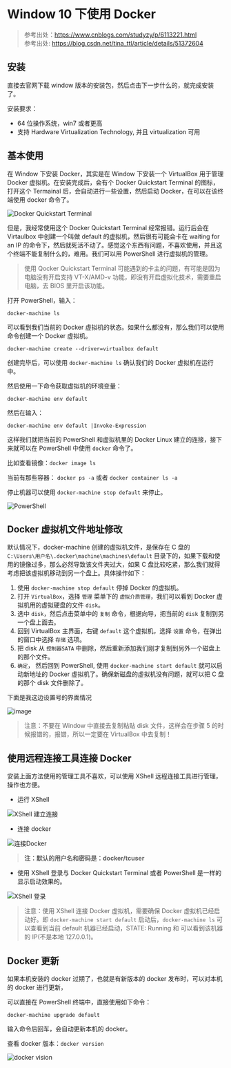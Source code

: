# Window 10 下使用 Docker

> 参考出处：https://www.cnblogs.com/studyzy/p/6113221.html <br/>
> 参考出处: https://blog.csdn.net/tina_ttl/article/details/51372604

## 安装

直接去官网下载 window 版本的安装包，然后点击下一步什么的，就完成安装了。

安装要求：

- 64 位操作系统，win7 或者更高
- 支持 Hardware Virtualization Technology, 并且 virtualization 可用

## 基本使用

在 Window 下安装 Docker，其实是在 Window 下安装一个 VirtualBox 用于管理 Docker 虚拟机。在安装完成后，会有个 Docker Quickstart Terminal 的图标，打开这个 Termainal 后，会自动进行一些设置，然后启动 Docker，在可以在该终端使用 docker 命令了。

![Docker Quickstart Terminal](./image/docker_xshell_login-1.png)

但是，我经常使用这个 Docker Quickstart Terminal 经常报错。运行后会在 Virtaulbox 中创建一个叫做 default 的虚拟机，然后很有可能会卡在 waiting for an IP 的命令下，然后就死活不动了。感觉这个东西有问题，不喜欢使用，并且这个终端不能复制什么的，难用。我们可以用 PowerShell 进行虚拟机的管理。

> 使用 Qocker Quickstart Terminal 可能遇到的卡主的问题，有可能是因为电脑没有开启支持 VT-X/AMD-v 功能，即没有开启虚拟化技术，需要重启电脑，去 BIOS 里开启该功能。

打开 PowerShell，输入：

```shell
docker-machine ls
```

可以看到我们当前的 Docker 虚拟机的状态。如果什么都没有，那么我们可以使用命令创建一个 Docker 虚拟机。

```shell
docker-machine create --driver=virtualbox default
```

创建完毕后，可以使用 `docker-machine ls` 确认我们的 Docker 虚拟机在运行中。

然后使用一下命令获取虚拟机的环境变量：

```shell
docker-machine env default
```

然后在输入：

```shell
docker-machine env default |Invoke-Expression
```

这样我们就把当前的 PowerShell 和虚拟机里的 Docker Linux 建立的连接，接下来就可以在 PowerShell 中使用 `docker` 命令了。

比如查看镜像：`docker image ls`

当前有那些容器： `docker ps -a` 或者 `docker container ls -a`

停止机器可以使用 `docker-machine stop default` 来停止。

![PowerShell](./image/docker_xshell_login-2.jpg)

## Docker 虚拟机文件地址修改

默认情况下，docker-machine 创建的虚拟机文件，是保存在 C 盘的 `C:\Users\用户名\.docker\machine\machines\default` 目录下的，如果下载和使用的镜像过多，那么必然导致该文件夹过大，如果 C 盘比较吃紧，那么我们就得考虑把该虚拟机移动到另一个盘上。具体操作如下：

1.  使用 `docker-machine stop default` 停掉 Docker 的虚拟机。
2.  打开 `VirtualBox`，选择 `管理` 菜单下的 `虚拟介质管理`，我们可以看到 Docker 虚拟机用的虚拟硬盘的文件 `disk`。
3.  选中 `disk`，然后点击菜单中的 `复制` 命令，根据向导，把当前的 `disk` 复制到另一个盘上面去。
4.  回到 VirtualBox 主界面，右键 `default` 这个虚拟机，选择 `设置` 命令，在弹出的窗口中选择 `存储` 选项。
5.  把 disk 从 `控制器SATA` 中删除，然后重新添加我们刚才复制到另外一个磁盘上的那个文件。
6.  `确定`， 然后回到 PowerShell, 使用 `docker-machine start default` 就可以启动新地址的 Docker 虚拟机了。确保新磁盘的虚拟机没有问题，就可以把 C 盘的那个 disk 文件删除了。

下面是我这边设置号的界面情况

![image](./image/docker_xshell_login-3.jpg)

> 注意：不要在 Window 中直接去复制粘贴 disk 文件，这样会在步骤 5 的时候报错的，报错，所以一定要在 VirtualBox 中去复制！

## 使用远程连接工具连接 Docker

安装上面方法使用的管理工具不喜欢，可以使用 XShell 远程连接工具进行管理，操作也方便。

- 运行 XShell

![XShell 建立连接](./image/docker_xshell_login-4.jpg)

- 连接 docker

![连接Docker](./image/docker_xshell_login-5.jpg)

> **注：默认的用户名和密码是：docker/tcuser**

- 使用 XShell 登录与 Docker Quickstart Terminal 或者 PowerShell 是一样的显示启动效果的。

![XShell 登录](./image/docker_xshell_login-6.jpg)

> 注意：使用 XShell 连接 Docker 虚拟机，需要确保 Docker 虚拟机已经启动好。即 `docker-machine start default` 启动后，`docker-machine ls` 可以查看到当前 default 机器已经启动，STATE: Running 和 可以看到该机器的 IP(不是本地 127.0.0.1)。

## Docker 更新

如果本机安装的 docker 过期了，也就是有新版本的 docker 发布时，可以对本机的 docker 进行更新，

可以直接在 PowerShell 终端中，直接使用如下命令：

```shell
docker-machine upgrade default
```

输入命令后回车，会自动更新本机的 docker。

查看 docker 版本：`docker version`

![docker vision](./image/docker_xshell_login-7.jpg)
